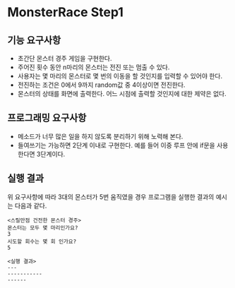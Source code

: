 # MonsterRace Step1

## 기능 요구사항
- 초간단 몬스터 경주 게임을 구현한다.
- 주어진 횟수 동안 n마리의 몬스터는 전진 또는 멈출 수 있다.
- 사용자는 몇 마리의 몬스터로 몇 번의 이동을 할 것인지를 입력할 수 있어야 한다.
- 전진하는 조건은 0에서 9까지 random값 중 4이상이면 전진한다.
- 몬스터의 상태를 화면에 출력한다. 어느 시점에 출력할 것인지에 대한 제약은 없다.

## 프로그래밍 요구사항
- 메소드가 너무 많은 일을 하지 않도록 분리하기 위해 노력해 본다.
- 들여쓰기는 가능하면 2단계 이내로 구현한다. 예를 들어 이중 루프 안에 if문을 사용한다면 3단계이다.

## 실행 결과
위 요구사항에 따라 3대의 몬스터가 5번 움직였을 경우 프로그램을 실행한 결과의 예시는 다음과 같다.

```
<스릴만점 건전한 몬스터 경주>
몬스터는 모두 몇 마리인가요?
3
시도할 회수는 몇 회 인가요?
5

<실행 결과>
---
-----------
------
```